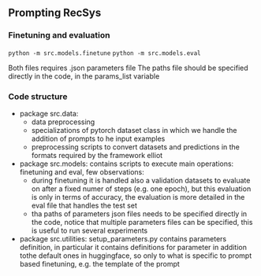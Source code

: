 ## Prompting RecSys
### Finetuning and evaluation
`python -m src.models.finetune`
`python -m src.models.eval`

Both files requires .json parameters file
The paths file should be specified directly in the code, in the params_list variable

### Code structure
* package src.data: 
  - data preprocessing
  - specializations of pytorch dataset class in which we handle the addition of prompts to he input examples
  - preprocessing scripts to convert datasets and predictions in the formats required by the framework elliot
* package src.models: contains scripts to execute main operations: finetuning and eval, few observations:
  - during finetuning it is handled also a validation datasets to evaluate on after a fixed numer of steps (e.g. one epoch), but this evaluation is only in terms of accuracy, the evaluation is more detailed in the eval file that handles the test set
  - tha paths of parameters json files needs to be specified directly in the code, notice that multiple parameters files can be specified, this is useful to run several experiments 
* package src.utilities: setup_parameters.py contains parameters definition, in particular it contains definitions for parameter in addition tothe default ones in huggingface, so only to what is specific to prompt based finetuning, e.g. the template of the prompt
